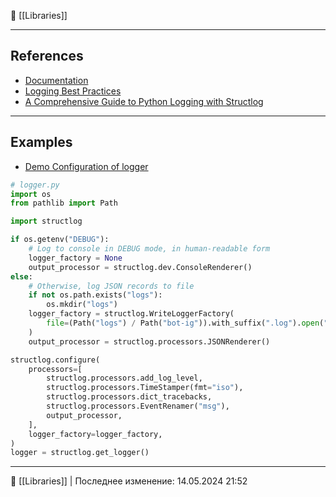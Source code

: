 📁 [[Libraries]]

-----
## References
- [Documentation](https://www.structlog.org/en/stable/getting-started.html)
- [Logging Best Practices](https://www.structlog.org/en/stable/logging-best-practices.html)
- [A Comprehensive Guide to Python Logging with Structlog](https://betterstack.com/community/guides/logging/structlog/)

----
## Examples
- [Demo Configuration of logger](https://github.com/hazadus/verify-social/blob/main/bot-ig/src/logger.py)

```python
# logger.py
import os
from pathlib import Path

import structlog

if os.getenv("DEBUG"):
    # Log to console in DEBUG mode, in human-readable form
    logger_factory = None
    output_processor = structlog.dev.ConsoleRenderer()
else:
    # Otherwise, log JSON records to file
    if not os.path.exists("logs"):
        os.mkdir("logs")
    logger_factory = structlog.WriteLoggerFactory(
        file=(Path("logs") / Path("bot-ig")).with_suffix(".log").open("a"),
    )
    output_processor = structlog.processors.JSONRenderer()

structlog.configure(
    processors=[
        structlog.processors.add_log_level,
        structlog.processors.TimeStamper(fmt="iso"),
        structlog.processors.dict_tracebacks,
        structlog.processors.EventRenamer("msg"),
        output_processor,
    ],
    logger_factory=logger_factory,
)
logger = structlog.get_logger()
```

----
📂 [[Libraries]] | Последнее изменение: 14.05.2024 21:52